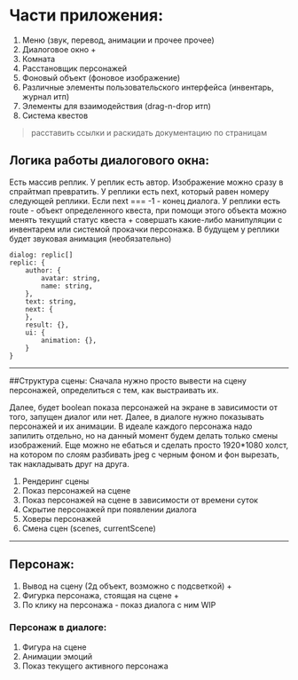 # Части приложения:
1. Меню (звук, перевод, анимации и прочее прочее)
1. Диалоговое окно +
1. Комната
1. Расстановщик персонажей
1. Фоновый объект (фоновое изображение)
1. Различные элементы пользовательского интерфейса (инвентарь, журнал итп)
1. Элементы для взаимодействия (drag-n-drop итп)
1. Система квестов

> расставить ссылки и раскидать документацию по страницам

## Логика работы диалогового окна:
Есть массив реплик. У реплик есть автор. Изображение можно сразу в спрайтмап превратить. У реплики есть next, который равен номеру следующей реплики. Если next === -1 - конец диалога. У реплики есть route - объект определенного квеста, при помощи этого объекта можно менять текущий статус квеста + совершать какие-либо манипуляции с инвентарем или системой прокачки персонажа. В будущем у реплики будет звуковая анимация (необязательно)
    
    dialog: replic[]
    replic: {
        author: {
            avatar: string,
            name: string,
        },
        text: string,
        next: {
        },
        result: {},
        ui: {
            animation: {},
        }
    }

<hr>

##Структура сцены:
Сначала нужно просто вывести на сцену персонажей, определиться с тем, как выстраивать их.

Далее, будет boolean показа персонажей на экране в зависимости от того, запущен диалог или нет.
Далее, в диалоге нужно показывать персонажей и их анимации. В идеале каждого персонажа надо запилить отдельно, но на данный момент будем делать только смены изображений. Еще можно не ебаться и сделать просто 1920*1080 холст, на котором по слоям разбивать jpeg с черным фоном и фон вырезать, так накладывать друг на друга.

1. Рендеринг сцены
2. Показ персонажей на сцене
3. Показ персонажей на сцене в зависимости от времени суток
3. Скрытие персонажей при появлении диалога
4. Ховеры персонажей
5. Смена сцен (scenes, currentScene)

<hr>

## Персонаж:
1. Вывод на сцену (2д объект, возможно с подсветкой) +
2. Фигурка персонажа, стоящая на сцене +
3. По клику на персонажа - показ диалога с ним WIP

### Персонаж в диалоге:
1. Фигура на сцене
2. Анимации эмоций
3. Показ текущего активного персонажа





